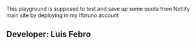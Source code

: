 This playground is supposed to test and save up some quota from Netlify main site by deploying in my lfbruno account 
## Developer: Luis Febro  
